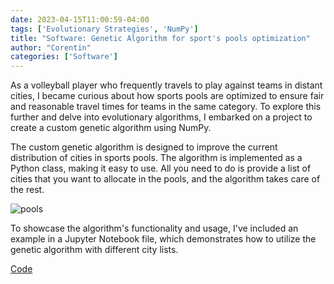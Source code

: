 ```yaml
---
date: 2023-04-15T11:00:59-04:00
tags: ['Evolutionary Strategies', 'NumPy']
title: "Software: Genetic Algorithm for sport's pools optimization"
author: "Corentin"
categories: ['Software']
---
```

As a volleyball player who frequently travels to play against teams in distant cities, I became curious about how sports pools are optimized to ensure fair and reasonable travel times for teams in the same category. To explore this further and delve into evolutionary algorithms, I embarked on a project to create a custom genetic algorithm using NumPy.

The custom genetic algorithm is designed to improve the current distribution of cities in sports pools. The algorithm is implemented as a Python class, making it easy to use. All you need to do is provide a list of cities that you want to allocate in the pools, and the algorithm takes care of the rest.


![pools](/final_pools.png)

To showcase the algorithm's functionality and usage, I've included an example in a Jupyter Notebook file, which demonstrates how to utilize the genetic algorithm with different city lists.

[Code](https://github.com/corentinlger/Evolutionary_Sport_Pools_Optimizer)

 


